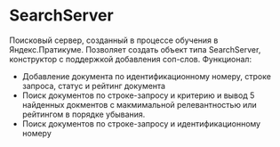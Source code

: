 # SearchServer
Поисковый сервер, созданный в процессе обучения в Яндекс.Пратикуме. 
Позволяет создать объект типа SearchServer, конструктор с поддержкой добавления соп-слов.
Функционал: 
- Добавление документа по идентификационному номеру, строке запроса, статус и рейтинг документа
- Поиск документов по строке-запросу и критерию и вывод 5 найденных докментов с макмимальной релевантностью или рейтингом в порядке убывания.
- Поиск документов по строке-запросу и идентификационному номеру
